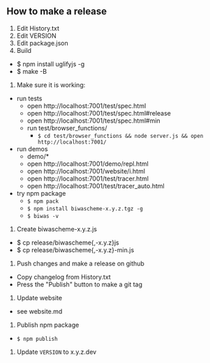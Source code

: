 ## How to make a release

1. Edit History.txt
1. Edit VERSION
1. Edit package.json
1. Build
  - $ npm install uglifyjs -g
  - $ make -B
1. Make sure it is working:
  - run tests
    - open http://localhost:7001/test/spec.html
    - open http://localhost:7001/test/spec.html#release
    - open http://localhost:7001/test/spec.html#min
    - run test/browser_functions/
      - `$ cd test/browser_functions && node server.js && open http://localhost:7001/`
  - run demos
    - demo/*
    - open http://localhost:7001/demo/repl.html
    - open http://localhost:7001/website/i.html
    - open http://localhost:7001/test/tracer.html
    - open http://localhost:7001/test/tracer_auto.html
  - try npm package
    - `$ npm pack`
    - `$ npm install biwascheme-x.y.z.tgz -g`
    - `$ biwas -v`
1. Create biwascheme-x.y.z.js
  - $ cp release/biwascheme{,-x.y.z}js
  - $ cp release/biwascheme{,-x.y.z}-min.js
1. Push changes and make a release on github
  - Copy changelog from History.txt
  - Press the "Publish" button to make a git tag
1. Update website
  - see website.md
1. Publish npm package
  - `$ npm publish`
1. Update `VERSION` to x.y.z.dev
